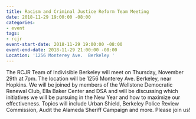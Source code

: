 ```yaml
---
title: Racism and Criminal Justice Reform Team Meeting
date: 2018-11-29 19:00:00 -08:00
categories:
- event
tags:
- rcjr
event-start-date: 2018-11-29 19:00:00 -08:00
event-end-date: 2018-11-29 21:00:00 -08:00
Location: '1256 Monterey Ave.  Berkeley '
---
```


The RCJR Team of Indivisible Berkeley will meet on Thursday, November 29th at 7pm. The location will be 1256 Monterey Ave. Berkeley, near Hopkins.
We will be joined by members of the Wellstone Democratic Renewal Club, Ella Baker Center and DSA and will be discussing which initiatives we will be pursuing in the New Year and how to maximize our effectiveness.
Topics will include Urban Shield, Berkeley Police Review Commission, Audit the Alameda Sheriff Campaign and more.
Please join us!